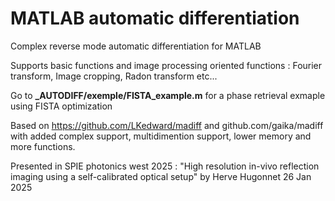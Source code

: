 # MATLAB automatic differentiation

Complex reverse mode automatic differentiation for MATLAB

Supports basic functions and image processing oriented functions : Fourier transform, Image cropping, Radon transform etc...

Go to **_AUTODIFF/exemple/FISTA_example.m** for a phase retrieval exmaple using FISTA optimization

Based on https://github.com/LKedward/madiff and github.com/gaika/madiff with added complex support, multidimention support, lower memory and more functions.

 Presented in SPIE photonics west 2025 : "High resolution in-vivo reflection imaging using a self-calibrated optical setup" by Herve Hugonnet 26 Jan 2025
